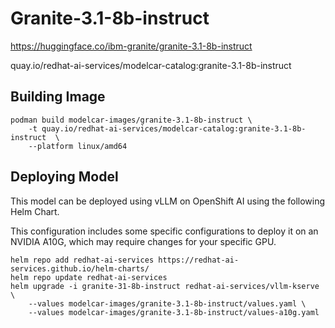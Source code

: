 # Granite-3.1-8b-instruct

https://huggingface.co/ibm-granite/granite-3.1-8b-instruct

quay.io/redhat-ai-services/modelcar-catalog:granite-3.1-8b-instruct

## Building Image

```
podman build modelcar-images/granite-3.1-8b-instruct \
    -t quay.io/redhat-ai-services/modelcar-catalog:granite-3.1-8b-instruct  \
    --platform linux/amd64
```

## Deploying Model

This model can be deployed using vLLM on OpenShift AI using the following Helm Chart.

This configuration includes some specific configurations to deploy it on an NVIDIA A10G, which may require changes for your specific GPU.

```
helm repo add redhat-ai-services https://redhat-ai-services.github.io/helm-charts/
helm repo update redhat-ai-services
helm upgrade -i granite-31-8b-instruct redhat-ai-services/vllm-kserve \
    --values modelcar-images/granite-3.1-8b-instruct/values.yaml \
    --values modelcar-images/granite-3.1-8b-instruct/values-a10g.yaml
```
